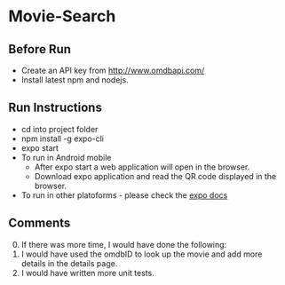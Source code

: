 # Movie-Search

## Before Run
- Create an API key from http://www.omdbapi.com/
- Install latest npm and nodejs.

## Run Instructions
- cd into project folder
- npm install -g expo-cli
- expo start
- To run in Android mobile
   - After expo start a web application will open in the browser.
   - Download expo application and read the QR code displayed in the browser.
- To run in other platoforms - please check the [expo docs](https://docs.expo.io/get-started/installation/#2-expo-go-app-for-ios-and)

## Comments

0. If there was more time, I would have done the following:
1. I would have used the omdbID to look up the movie and add more details in the details page. 
2. I would have written more unit tests.
